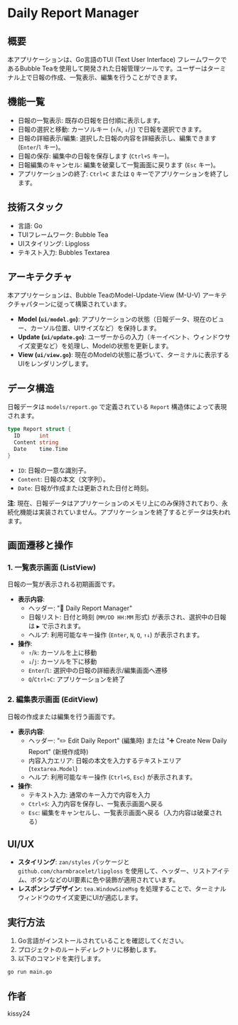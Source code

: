 # Daily Report Manager

## 概要

本アプリケーションは、Go言語のTUI (Text User Interface) フレームワークであるBubble Teaを使用して開発された日報管理ツールです。ユーザーはターミナル上で日報の作成、一覧表示、編集を行うことができます。

## 機能一覧

- 日報の一覧表示: 既存の日報を日付順に表示します。
- 日報の選択と移動: カーソルキー (`↑`/`k`, `↓`/`j`) で日報を選択できます。
- 日報の詳細表示/編集: 選択した日報の内容を詳細表示し、編集できます (`Enter`/`l` キー)。
- 日報の保存: 編集中の日報を保存します (`Ctrl+S` キー)。
- 日報編集のキャンセル: 編集を破棄して一覧画面に戻ります (`Esc` キー)。
- アプリケーションの終了: `Ctrl+C` または `Q` キーでアプリケーションを終了します。

## 技術スタック

- 言語: Go
- TUIフレームワーク: Bubble Tea
- UIスタイリング: Lipgloss
- テキスト入力: Bubbles Textarea

## アーキテクチャ

本アプリケーションは、Bubble TeaのModel-Update-View (M-U-V) アーキテクチャパターンに従って構築されています。

- **Model (`ui/model.go`)**: アプリケーションの状態（日報データ、現在のビュー、カーソル位置、UIサイズなど）を保持します。
- **Update (`ui/update.go`)**: ユーザーからの入力（キーイベント、ウィンドウサイズ変更など）を処理し、Modelの状態を更新します。
- **View (`ui/view.go`)**: 現在のModelの状態に基づいて、ターミナルに表示するUIをレンダリングします。

## データ構造

日報データは `models/report.go` で定義されている `Report` 構造体によって表現されます。

```go
type Report struct {
  ID      int
  Content string
  Date    time.Time
}
```

- `ID`: 日報の一意な識別子。
- `Content`: 日報の本文（文字列）。
- `Date`: 日報が作成または更新された日付と時刻。

**注**: 現在、日報データはアプリケーションのメモリ上にのみ保持されており、永続化機能は実装されていません。アプリケーションを終了するとデータは失われます。

## 画面遷移と操作

### 1. 一覧表示画面 (ListView)

日報の一覧が表示される初期画面です。

- **表示内容**:
  - ヘッダー: "📝 Daily Report Manager"
  - 日報リスト: 日付と時刻 (`MM/DD HH:MM` 形式) が表示され、選択中の日報は `▶` で示されます。
  - ヘルプ: 利用可能なキー操作 (`Enter`, `N`, `Q`, `↑↓`) が表示されます。
- **操作**:
  - `↑`/`k`: カーソルを上に移動
  - `↓`/`j`: カーソルを下に移動
  - `Enter`/`l`: 選択中の日報の詳細表示/編集画面へ遷移
  - `Q`/`Ctrl+C`: アプリケーションを終了

### 2. 編集表示画面 (EditView)

日報の作成または編集を行う画面です。

- **表示内容**:
  - ヘッダー: "✏️ Edit Daily Report" (編集時) または "➕ Create New Daily Report" (新規作成時)
  - 内容入力エリア: 日報の本文を入力するテキストエリア (`textarea.Model`)
  - ヘルプ: 利用可能なキー操作 (`Ctrl+S`, `Esc`) が表示されます。
- **操作**:
  - テキスト入力: 通常のキー入力で内容を入力
  - `Ctrl+S`: 入力内容を保存し、一覧表示画面へ戻る
  - `Esc`: 編集をキャンセルし、一覧表示画面へ戻る（入力内容は破棄される）

## UI/UX

- **スタイリング**: `zan/styles` パッケージと `github.com/charmbracelet/lipgloss` を使用して、ヘッダー、リストアイテム、ボタンなどのUI要素に色や装飾が適用されています。
- **レスポンシブデザイン**: `tea.WindowSizeMsg` を処理することで、ターミナルウィンドウのサイズ変更にUIが適応します。

## 実行方法

1. Go言語がインストールされていることを確認してください。
2. プロジェクトのルートディレクトリに移動します。
3. 以下のコマンドを実行します。

```bash
go run main.go
```

## 作者

kissy24
